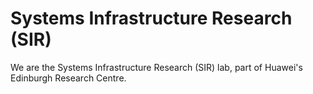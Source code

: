 # Systems Infrastructure Research (SIR)

We are the Systems Infrastructure Research (SIR) lab, part of Huawei's Edinburgh Research Centre.
